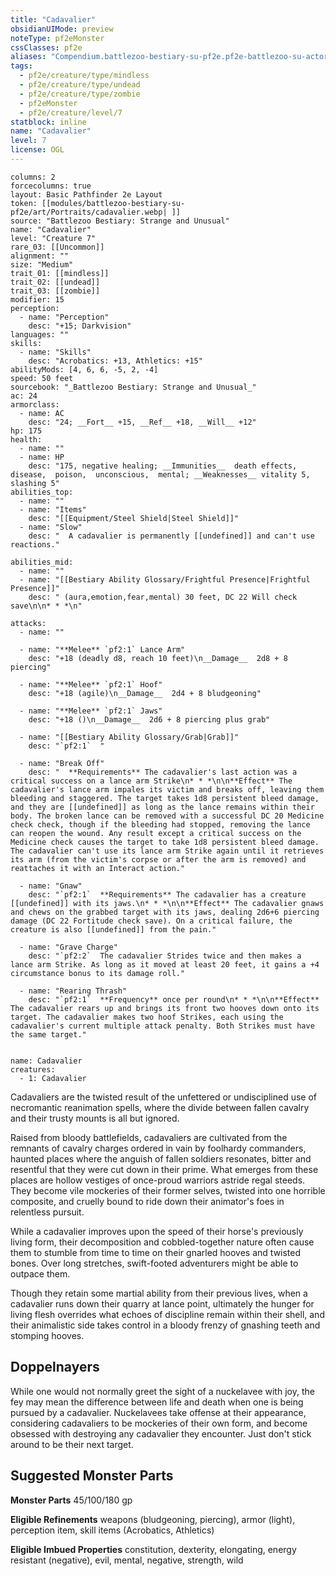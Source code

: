 ```yaml
---
title: "Cadavalier"
obsidianUIMode: preview
noteType: pf2eMonster
cssClasses: pf2e
aliases: "Compendium.battlezoo-bestiary-su-pf2e.pf2e-battlezoo-su-actors.Actor.sif5adVHyICuqbS6" 
tags:
  - pf2e/creature/type/mindless
  - pf2e/creature/type/undead
  - pf2e/creature/type/zombie
  - pf2eMonster
  - pf2e/creature/level/7
statblock: inline
name: "Cadavalier"
level: 7
license: OGL
---
```


```statblock
columns: 2
forcecolumns: true
layout: Basic Pathfinder 2e Layout
token: [[modules/battlezoo-bestiary-su-pf2e/art/Portraits/cadavalier.webp| ]]
source: "Battlezoo Bestiary: Strange and Unusual"
name: "Cadavalier"
level: "Creature 7"
rare_03: [[Uncommon]]
alignment: ""
size: "Medium"
trait_01: [[mindless]]
trait_02: [[undead]]
trait_03: [[zombie]]
modifier: 15
perception:
  - name: "Perception"
    desc: "+15; Darkvision"
languages: ""
skills:
  - name: "Skills"
    desc: "Acrobatics: +13, Athletics: +15"
abilityMods: [4, 6, 6, -5, 2, -4]
speed: 50 feet
sourcebook: "_Battlezoo Bestiary: Strange and Unusual_"
ac: 24
armorclass:
  - name: AC
    desc: "24; __Fort__ +15, __Ref__ +18, __Will__ +12"
hp: 175
health:
  - name: ""
  - name: HP
    desc: "175, negative healing; __Immunities__  death effects,  disease,  poison,  unconscious,  mental; __Weaknesses__ vitality 5, slashing 5"
abilities_top:
  - name: ""
  - name: "Items"
    desc: "[[Equipment/Steel Shield|Steel Shield]]"
  - name: "Slow"
    desc: "  A cadavalier is permanently [[undefined]] and can't use reactions."

abilities_mid:
  - name: ""
  - name: "[[Bestiary Ability Glossary/Frightful Presence|Frightful Presence]]"
    desc: " (aura,emotion,fear,mental) 30 feet, DC 22 Will check save\n\n* * *\n"

attacks:
  - name: ""

  - name: "**Melee** `pf2:1` Lance Arm"
    desc: "+18 (deadly d8, reach 10 feet)\n__Damage__  2d8 + 8 piercing"

  - name: "**Melee** `pf2:1` Hoof"
    desc: "+18 (agile)\n__Damage__  2d4 + 8 bludgeoning"

  - name: "**Melee** `pf2:1` Jaws"
    desc: "+18 ()\n__Damage__  2d6 + 8 piercing plus grab"

  - name: "[[Bestiary Ability Glossary/Grab|Grab]]"
    desc: "`pf2:1`  "

  - name: "Break Off"
    desc: "  **Requirements** The cadavalier's last action was a critical success on a lance arm Strike\n* * *\n\n**Effect** The cadavalier's lance arm impales its victim and breaks off, leaving them bleeding and staggered. The target takes 1d8 persistent bleed damage, and they are [[undefined]] as long as the lance remains within their body. The broken lance can be removed with a successful DC 20 Medicine check check, though if the bleeding had stopped, removing the lance can reopen the wound. Any result except a critical success on the Medicine check causes the target to take 1d8 persistent bleed damage. The cadavalier can't use its lance arm Strike again until it retrieves its arm (from the victim's corpse or after the arm is removed) and reattaches it with an Interact action."

  - name: "Gnaw"
    desc: "`pf2:1`  **Requirements** The cadavalier has a creature [[undefined]] with its jaws.\n* * *\n\n**Effect** The cadavalier gnaws and chews on the grabbed target with its jaws, dealing 2d6+6 piercing damage (DC 22 Fortitude check save). On a critical failure, the creature is also [[undefined]] from the pain."

  - name: "Grave Charge"
    desc: "`pf2:2`  The cadavalier Strides twice and then makes a lance arm Strike. As long as it moved at least 20 feet, it gains a +4 circumstance bonus to its damage roll."

  - name: "Rearing Thrash"
    desc: "`pf2:1`  **Frequency** once per round\n* * *\n\n**Effect** The cadavalier rears up and brings its front two hooves down onto its target. The cadavalier makes two hoof Strikes, each using the cadavalier's current multiple attack penalty. Both Strikes must have the same target."
 
```

```encounter-table
name: Cadavalier
creatures:
  - 1: Cadavalier
```



Cadavaliers are the twisted result of the unfettered or undisciplined use of necromantic reanimation spells, where the divide between fallen cavalry and their trusty mounts is all but ignored.

Raised from bloody battlefields, cadavaliers are cultivated from the remnants of cavalry charges ordered in vain by foolhardy commanders, haunted places where the anguish of fallen soldiers resonates, bitter and resentful that they were cut down in their prime. What emerges from these places are hollow vestiges of once-proud warriors astride regal steeds. They become vile mockeries of their former selves, twisted into one horrible composite, and cruelly bound to ride down their animator's foes in relentless pursuit.

While a cadavalier improves upon the speed of their horse's previously living form, their decomposition and cobbled-together nature often cause them to stumble from time to time on their gnarled hooves and twisted bones. Over long stretches, swift-footed adventurers might be able to outpace them.

Though they retain some martial ability from their previous lives, when a cadavalier runs down their quarry at lance point, ultimately the hunger for living flesh overrides what echoes of discipline remain within their shell, and their animalistic side takes control in a bloody frenzy of gnashing teeth and stomping hooves.

## Doppelnayers

While one would not normally greet the sight of a nuckelavee with joy, the fey may mean the difference between life and death when one is being pursued by a cadavalier. Nuckelavees take offense at their appearance, considering cadavaliers to be mockeries of their own form, and become obsessed with destroying any cadavalier they encounter. Just don't stick around to be their next target.

## Suggested Monster Parts

**Monster Parts** 45/100/180 gp

**Eligible Refinements** weapons (bludgeoning, piercing), armor (light), perception item, skill items (Acrobatics, Athletics)

**Eligible Imbued Properties** constitution, dexterity, elongating, energy resistant (negative), evil, mental, negative, strength, wild
